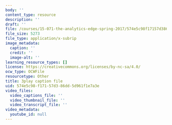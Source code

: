```yaml
---
body: ''
content_type: resource
description: ''
draft: ''
file: /courses/15-071-the-analytics-edge-spring-2017/574e5c98f17157d386dd5d961f1e7a3e_J9-3p_J9o2Y.vtt
file_size: 5273
file_type: application/x-subrip
image_metadata:
  caption: ''
  credit: ''
  image-alt: ''
learning_resource_types: []
license: https://creativecommons.org/licenses/by-nc-sa/4.0/
ocw_type: OCWFile
resourcetype: Other
title: 3play caption file
uid: 574e5c98-f171-57d3-86dd-5d961f1e7a3e
video_files:
  video_captions_file: ''
  video_thumbnail_file: ''
  video_transcript_file: ''
video_metadata:
  youtube_id: null
---
```


